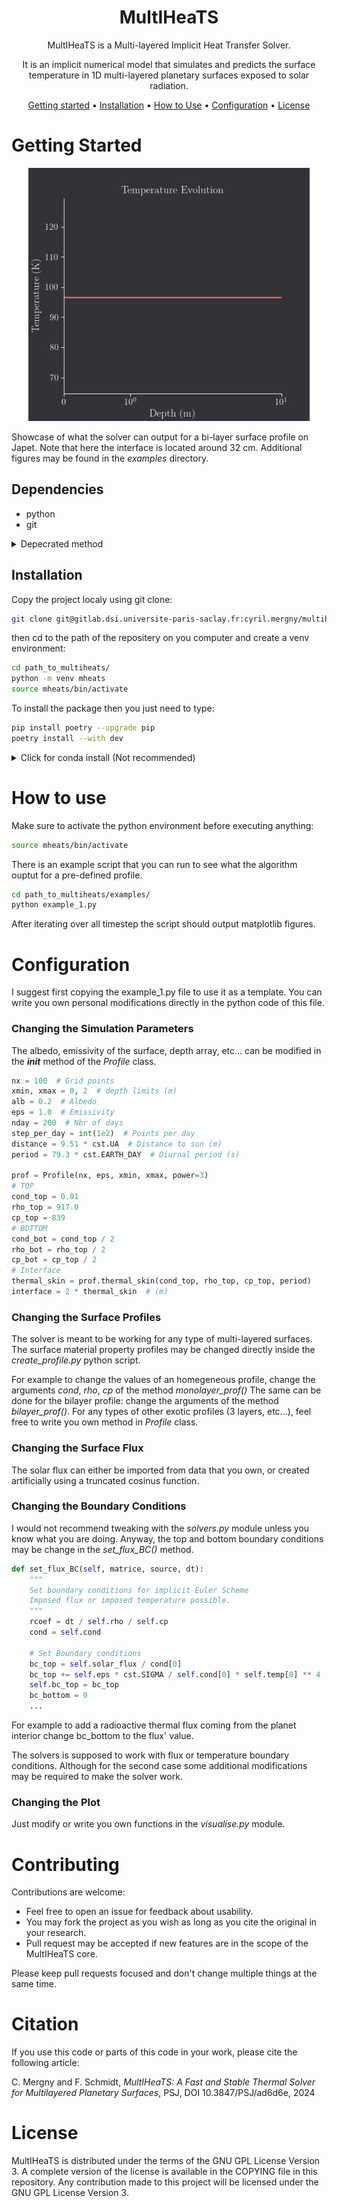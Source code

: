 <div align="center">

# MultIHeaTS

MultIHeaTS is a Multi-layered Implicit Heat Transfer Solver. 

It is an implicit numerical model that simulates and predicts the surface temperature in 1D multi-layered planetary surfaces exposed to solar radiation.

[Getting started](#getting-started) •
[Installation](#installation) •
[How to Use](#how-to-use) •
[Configuration](#configuration) •
[License](#license)
</div>



# Getting Started


<div align="center">
 <img src="temp_evo.gif" width="450" />
</div>

Showcase of what the solver can output for a bi-layer surface profile on Japet. Note that here the interface is located around 32 cm.
Additional figures may be found in the *examples* directory.



## Dependencies

- python
- git

<details>
  <summary>Depecrated method</summary>

  If you want to use conda env:
  
  You can find conda at https://www.anaconda.com/ although I would suggest installing it directly from the command line.
Make sure conda is installed by tiping:
```bash
conda
```
It should return a help message.
</details>




## Installation

Copy the project localy using git clone:

```bash
git clone git@gitlab.dsi.universite-paris-saclay.fr:cyril.mergny/multiheats.git
```
then cd to the path of the repositery on you computer and create a venv environment:

```bash
cd path_to_multiheats/
python -m venv mheats
source mheats/bin/activate
```

To install the package then you just need to type:
```bash
pip install poetry --upgrade pip
poetry install --with dev
```

<details>
  <summary>Click for conda install (Not recommended)</summary>


Install the required conda environment :

```bash
conda env create -f environment.yml
```
Please note that the environment.yml file has been deleted in newer versions. It can be found on older commits. Finally you need to make multiheats a python package by typing:
```bash
pip install -e .
```
</details>


# How to use
Make sure to activate the python environment before executing anything:
```bash
source mheats/bin/activate
```

There is an example script that you can run to see what the algorithm ouptut for a pre-defined profile.

```bash
cd path_to_multiheats/examples/
python example_1.py
```
After iterating over all timestep the script should output matplotlib figures.


# Configuration

I suggest first copying the example_1.py file to use it as a template.
You can write you own personal modifications directly in the python code of this file.

### Changing the Simulation Parameters

The albedo, emissivity of the surface, depth array, etc... can be modified in the *__init__* method of the *Profile* class.

```python
nx = 100  # Grid points
xmin, xmax = 0, 2  # depth limits (m)
alb = 0.2  # Albedo
eps = 1.0  # Emissivity
nday = 200  # Nbr of days
step_per_day = int(1e2)  # Points per day
distance = 9.51 * cst.UA  # Distance to sun (m)
period = 79.3 * cst.EARTH_DAY  # Diurnal period (s)

prof = Profile(nx, eps, xmin, xmax, power=3)
# TOP
cond_top = 0.01
rho_top = 917.0
cp_top = 839
# BOTTOM
cond_bot = cond_top / 2
rho_bot = rho_top / 2
cp_bot = cp_top / 2
# Interface
thermal_skin = prof.thermal_skin(cond_top, rho_top, cp_top, period)
interface = 2 * thermal_skin  # (m)
```

### Changing the Surface Profiles

The solver is meant to be working for any type of multi-layered surfaces.
The surface material property profiles may be changed directly inside the *create_profile.py* python script.

For example to change the values of an homegeneous profile, change the arguments *cond*, *rho*, *cp* of the method *monolayer_prof()*
The same can be done for the bilayer profile: change the arguments of the method *bilayer_prof()*.
For any types of other exotic profiles (3 layers, etc...), feel free to write you own method in *Profile* class.

### Changing the Surface Flux

The solar flux can either be imported from data that you own, or created artificially using a truncated cosinus function. 

### Changing the Boundary Conditions

I would not recommend tweaking with the *solvers.py* module unless you know what you are doing. Anyway, the top and bottom boundary conditions may be change in the *set_flux_BC()* method.

```python
def set_flux_BC(self, matrice, source, dt):
    """
    Set boundary conditions for implicit Euler Scheme
    Imposed flux or imposed temperature possible.
    """
    rcoef = dt / self.rho / self.cp
    cond = self.cond

    # Set Boundary conditions
    bc_top = self.solar_flux / cond[0]
    bc_top += self.eps * cst.SIGMA / self.cond[0] * self.temp[0] ** 4
    self.bc_top = bc_top
    bc_bottom = 0
    ...
```
For example to add a radioactive thermal flux coming from the planet interior change bc_bottom to the flux' value.

The solvers is supposed to work with flux or temperature boundary conditions. Although for the second case some additional modifications may be required to make the solver work.

### Changing the Plot

Just modify or write you own functions in the *visualise.py* module.

# Contributing

Contributions are welcome:

- Feel free to open an issue for feedback about usability.
- You may fork the project as you wish as long as you cite the original in your research.
- Pull request may be accepted if new features are in the scope of the MultIHeaTS core.

Please keep pull requests focused and don't change multiple things at the same
time.

# Citation

If you use this code or parts of this code in your work, please cite the following article:

C. Mergny and F. Schmidt, *MultIHeaTS: A Fast and Stable Thermal Solver for Multilayered Planetary Surfaces*, PSJ, DOI 10.3847/PSJ/ad6d6e, 2024

# License

MultIHeaTS is distributed under the terms of the GNU GPL License Version 3. A complete version of the license is available in the COPYING file in this repository. Any contribution made to this project will be licensed under the GNU GPL License Version 3.
